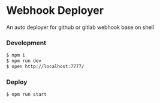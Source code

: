 # Webhook Deployer

An auto deployer for github or gitlab webhook base on shell


### Development

```bash
$ npm i
$ npm run dev
$ open http://localhost:7777/
```

### Deploy

```bash
$ npm run start
```
